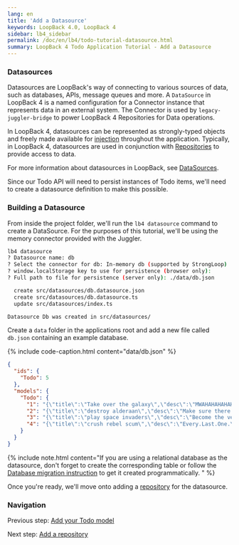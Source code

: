 ```yaml
---
lang: en
title: 'Add a Datasource'
keywords: LoopBack 4.0, LoopBack 4
sidebar: lb4_sidebar
permalink: /doc/en/lb4/todo-tutorial-datasource.html
summary: LoopBack 4 Todo Application Tutorial - Add a Datasource
---
```


### Datasources

Datasources are LoopBack's way of connecting to various sources of data, such as
databases, APIs, message queues and more. A `DataSource` in LoopBack 4 is a
named configuration for a Connector instance that represents data in an external
system. The Connector is used by `legacy-juggler-bridge` to power LoopBack 4
Repositories for Data operations.

In LoopBack 4, datasources can be represented as strongly-typed objects and
freely made available for [injection](Dependency-injection.md) throughout the
application. Typically, in LoopBack 4, datasources are used in conjunction with
[Repositories](Repositories.md) to provide access to data.

For more information about datasources in LoopBack, see
[DataSources](https://loopback.io/doc/en/lb4/DataSources.html).

Since our Todo API will need to persist instances of Todo items, we'll need to
create a datasource definition to make this possible.

### Building a Datasource

From inside the project folder, we'll run the `lb4 datasource` command to create
a DataSource. For the purposes of this tutorial, we'll be using the memory
connector provided with the Juggler.

```sh
lb4 datasource
? Datasource name: db
? Select the connector for db: In-memory db (supported by StrongLoop)
? window.localStorage key to use for persistence (browser only):
? Full path to file for persistence (server only): ./data/db.json

  create src/datasources/db.datasource.json
  create src/datasources/db.datasource.ts
  update src/datasources/index.ts

Datasource Db was created in src/datasources/
```

Create a `data` folder in the applications root and add a new file called
`db.json` containing an example database.

{% include code-caption.html content="data/db.json" %}

```json
{
  "ids": {
    "Todo": 5
  },
  "models": {
    "Todo": {
      "1": "{\"title\":\"Take over the galaxy\",\"desc\":\"MWAHAHAHAHAHAHAHAHAHAHAHAHAMWAHAHAHAHAHAHAHAHAHAHAHAHA\",\"id\":1}",
      "2": "{\"title\":\"destroy alderaan\",\"desc\":\"Make sure there are no survivors left!\",\"id\":2}",
      "3": "{\"title\":\"play space invaders\",\"desc\":\"Become the very best!\",\"id\":3}",
      "4": "{\"title\":\"crush rebel scum\",\"desc\":\"Every.Last.One.\",\"id\":4}"
    }
  }
}
```

{% include note.html content="If you are using a relational database as the
datasource, don't forget to create the corresponding table or follow the
[Database migration instruction](https://loopback.io/doc/en/lb4/Database-migrations.html) to get it created programmatically.
" %}

Once you're ready, we'll move onto adding a
[repository](todo-tutorial-repository.md) for the datasource.

### Navigation

Previous step: [Add your Todo model](todo-tutorial-model.md)

Next step: [Add a repository](todo-tutorial-repository.md)
